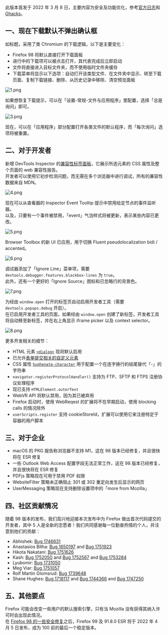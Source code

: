 此版本首发于 2022 年 3 月 8 日，主要内容为安全及功能优化，参考[官方日志](https://www.mozilla.org/en-US/firefox/98.0/releasenotes/)和 [Ghacks](https://www.ghacks.net/2022/03/08/mozilla-firefox-98-0-here-is-what-is-new/)。

## 一、现在下载默认不弹出确认框

如标题，采用了类 Chromium 的下载逻辑，以下是主要变化：

+ Firefox 98 将默认直接打开下载面板
+ 进行中的下载项可以被点击打开，其代表完成后立即启动
+ 文件将直接进入目标文件夹，而不使用临时文件夹缓存
+ 下载菜单将显示以下选项：自动打开该类型文件、在文件夹中显示、转至下载页面、复制下载链接、删除、从历史记录中移除、清空预览面板

![1.png](https://s2.loli.net/2022/03/09/CM9VtYBxjrFQTKg.png)

如果想恢复下载提示，可以在「设置-常规-文件与应用程序」里配置，选择「总是询问」即可。

![3.png](https://s2.loli.net/2022/03/11/iAjveSqsf3Yr9LJ.png)

现在，可以在「应用程序」部分配置打开各类文件的默认程序，而「每次询问」选项将被重置。

## 二、对于开发者

新增 DevTools Inspector 的[兼容性标签面板](https://firefox-source-docs.mozilla.org/devtools-user/page_inspector/ui_tour/index.html#compatibility-view)，它展示所选元素的 CSS 属性及整个页面的 web 兼容性报告。  
开发者可以使用它初步检测问题，而无需在多个浏览器中进行调试，所有的兼容性数据来自 MDN。

![4.png](https://s2.loli.net/2022/03/11/SI8JK6W2VCEyjde.png)

现在可以从查看器的 Inspector Event Tooltip 提示中禁用给定节点的事件监听器。  
以及，只要有一个事件被禁用，「event」气泡样式将被更新，表示某些内容已更改。

![5.png](https://s2.loli.net/2022/03/11/psIWZM5HOSyQ3Uu.png)

Browser Toolbox 的新 UI 已应用，用于切换 Fluent pseudolocalization bidi / accented。

![6.png](https://s2.loli.net/2022/03/11/dlej1kZgDmzMc3u.png)

调试器添加了「Ignore Line」菜单项，需要 `devtools.debugger.features.blackbox-lines` 为 `true`。  
此外，还有一个更好的「Ignore Source」图标和已忽略行的背景色。

![7.png](https://s2.loli.net/2022/03/11/JD9dEQIwtqCzl3h.png)

为经由 `window.open` 打开的标签页自动启用开发者工具（需要 `devtools.popups.debug` 开启）。  
在已启用开发者工具的页面，如果经由 `window.open` 创建了新标签，开发者工具将自动移至新标签，并在右上角显示 iframe picker 以及 context selector。

![8.png](https://s2.loli.net/2022/03/11/5Yv1ACbNhQ92cmn.png)

更多开发相关的细节：

+ HTML 元素 [`<dialog>`](https://developer.mozilla.org/en-US/docs/Web/HTML/Element/dialog) 现将默认启用
+ 已允许[表单提交相关的自定义元素](https://html.spec.whatwg.org/#custom-elements)
+ CSS 属性 [`hyphenate-character`](https://developer.mozilla.org/en-US/docs/Web/CSS/hyphenate-character) 用于配置一个在连字换行的结尾替代「-」的字符串
+ `navigator.registerProtocolHandler()` 支持为 FTP、SFTP 和 FTPS 注册协议处理程序
+ 现已支持 `HTMLElement.outerText`
+ WebVR API 将默认禁用，因为其已被弃用
+ Firefox 启动时，使用 WebReqest 的扩展将不在早期启动，使用 blocking calls 的情况除外
+ `userScripts.register` 支持 cookieStoreId，扩展可以使用它来注册特定于容器的用户脚本

## 三、对于企业

+ macOS 的 PKG 报告称浏览器不支持 M1，这在 98 版本已经修复，并且很快将在 ESR 修复
+ 一些 Outlook Web Access 配置字段无法正常工作，这在 98 版本已经修复，并且很快将在 ESR 修复
+ PDFjs 策略现在可用于禁用 PDF 权限
+ WebsiteFilter 策略未正确阻止 301 或 302 重定向发生后显示的网页
+ UserMessaging 策略现在支持删除设置项中的「more from Mozilla」

## 四、社区贡献情况

随着 98 版本的发布，我们高兴地迎接本次发布中为 Firefox 做出首次代码提交的开发者，其中 5 人是全新的志愿者！我们共同感谢每一位勤奋热情的个人，并注意到他们的贡献：

- Abhishek: [Bug 1746631](https://bugzilla.mozilla.org/show_bug.cgi?id=1746631)
- Anastasios Bitha: [Bug 1650197](https://bugzilla.mozilla.org/show_bug.cgi?id=1650197) and [Bug 1751923](https://bugzilla.mozilla.org/show_bug.cgi?id=1751923)
- Hikota Nakatani: [Bug 1751626](https://bugzilla.mozilla.org/show_bug.cgi?id=1751626)
- Kash: [Bug 1752050](https://bugzilla.mozilla.org/show_bug.cgi?id=1752050) and [Bug 1752567](https://bugzilla.mozilla.org/show_bug.cgi?id=1752567) and [Bug 1753284](https://bugzilla.mozilla.org/show_bug.cgi?id=1753284)
- Lyubomir: [Bug 1731050](https://bugzilla.mozilla.org/show_bug.cgi?id=1731050)
- Meg Viar: [Bug 1751057](https://bugzilla.mozilla.org/show_bug.cgi?id=1751057)
- Rolf Martin Glomsrud: [Bug 1739648](https://bugzilla.mozilla.org/show_bug.cgi?id=1739648)
- Shane Hughes: [Bug 1718117](https://bugzilla.mozilla.org/show_bug.cgi?id=1718117) and [Bug 1744366](https://bugzilla.mozilla.org/show_bug.cgi?id=1744366) and [Bug 1747250](https://bugzilla.mozilla.org/show_bug.cgi?id=1747250)

## 五、其他要点

Firefox 可能会改变一些用户的默认搜索引擎，只有当 Mozilla 没有获得其纳入许可时会出现此情况。  
在 [Firefox 98 的一些安全修复](https://www.mozilla.org/en-US/security/advisories/mfsa2022-10/)之后，Firefox 99 及 91.8.0 ESR 将于 2022 年 4 月 5 日发布，成为 100 前的最后一个稳定版本。